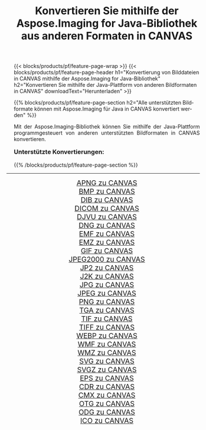 ﻿---
title: Konvertieren Sie mithilfe der Aspose.Imaging for Java-Bibliothek aus anderen Formaten in CANVAS 
weight: 3920
url: /de/java/conversion/to/canvas/ 
lang: de
langdirlevel: 2
locales: zh-hans,ja,it,ru,de,es,fr,nl,id,lt,pl,pt,vi,tr,ko,zh-hant,ar,hi,th,sv,cs,uk,he
description: Mit Aspose.Imaging können Sie mithilfe von Java aus anderen Formaten in CANVAS konvertieren
---

{{< blocks/products/pf/feature-page-wrap >}}
{{< blocks/products/pf/feature-page-header h1="Konvertierung von Bilddateien in CANVAS mithilfe der Aspose.Imaging for Java-Bibliothek" h2="Konvertieren Sie mithilfe der Java-Plattform von anderen Bildformaten in CANVAS" downloadText="Herunterladen" >}}


{{% blocks/products/pf/feature-page-section  h2="Alle unterstützten Bildformate können mit Aspose.Imaging für Java in CANVAS konvertiert werden" %}}
<p align=justify>Mit der Aspose.Imaging-Bibliothek können Sie mithilfe der Java-Plattform programmgesteuert von anderen unterstützten Bildformaten in CANVAS konvertieren.</p>
<h3 style="margin-top:16px;">
Unterstützte Konvertierungen:
</h3>
{{% /blocks/products/pf/feature-page-section %}}
<div class="container-fluid productfamilypage bg-gray">
    <div class="convertypes bg-gray agp-content section">
        <div class="container">
		<hr style="margin-left:-20px;"/>
		<div class="row other-converters" style="gap: 10px;font-size: 19px;text-align:center;">
		    <div class='col-md-3 other-converter remove-lp remove-rp'><a href="/imaging/de/java/conversion/apng-to-canvas/" style="padding:15px;">APNG zu CANVAS</a></div>
<div class='col-md-3 other-converter remove-lp remove-rp'><a href="/imaging/de/java/conversion/bmp-to-canvas/" style="padding:15px;">BMP zu CANVAS</a></div>
<div class='col-md-3 other-converter remove-lp remove-rp'><a href="/imaging/de/java/conversion/dib-to-canvas/" style="padding:15px;">DIB zu CANVAS</a></div>
<div class='col-md-3 other-converter remove-lp remove-rp'><a href="/imaging/de/java/conversion/dicom-to-canvas/" style="padding:15px;">DICOM zu CANVAS</a></div>
<div class='col-md-3 other-converter remove-lp remove-rp'><a href="/imaging/de/java/conversion/djvu-to-canvas/" style="padding:15px;">DJVU zu CANVAS</a></div>
<div class='col-md-3 other-converter remove-lp remove-rp'><a href="/imaging/de/java/conversion/dng-to-canvas/" style="padding:15px;">DNG zu CANVAS</a></div>
<div class='col-md-3 other-converter remove-lp remove-rp'><a href="/imaging/de/java/conversion/emf-to-canvas/" style="padding:15px;">EMF zu CANVAS</a></div>
<div class='col-md-3 other-converter remove-lp remove-rp'><a href="/imaging/de/java/conversion/emz-to-canvas/" style="padding:15px;">EMZ zu CANVAS</a></div>
<div class='col-md-3 other-converter remove-lp remove-rp'><a href="/imaging/de/java/conversion/gif-to-canvas/" style="padding:15px;">GIF zu CANVAS</a></div>
<div class='col-md-3 other-converter remove-lp remove-rp'><a href="/imaging/de/java/conversion/jpeg2000-to-canvas/" style="padding:15px;">JPEG2000 zu CANVAS</a></div>
<div class='col-md-3 other-converter remove-lp remove-rp'><a href="/imaging/de/java/conversion/jp2-to-canvas/" style="padding:15px;">JP2 zu CANVAS</a></div>
<div class='col-md-3 other-converter remove-lp remove-rp'><a href="/imaging/de/java/conversion/j2k-to-canvas/" style="padding:15px;">J2K zu CANVAS</a></div>
<div class='col-md-3 other-converter remove-lp remove-rp'><a href="/imaging/de/java/conversion/jpg-to-canvas/" style="padding:15px;">JPG zu CANVAS</a></div>
<div class='col-md-3 other-converter remove-lp remove-rp'><a href="/imaging/de/java/conversion/jpeg-to-canvas/" style="padding:15px;">JPEG zu CANVAS</a></div>
<div class='col-md-3 other-converter remove-lp remove-rp'><a href="/imaging/de/java/conversion/png-to-canvas/" style="padding:15px;">PNG zu CANVAS</a></div>
<div class='col-md-3 other-converter remove-lp remove-rp'><a href="/imaging/de/java/conversion/tga-to-canvas/" style="padding:15px;">TGA zu CANVAS</a></div>
<div class='col-md-3 other-converter remove-lp remove-rp'><a href="/imaging/de/java/conversion/tif-to-canvas/" style="padding:15px;">TIF zu CANVAS</a></div>
<div class='col-md-3 other-converter remove-lp remove-rp'><a href="/imaging/de/java/conversion/tiff-to-canvas/" style="padding:15px;">TIFF zu CANVAS</a></div>
<div class='col-md-3 other-converter remove-lp remove-rp'><a href="/imaging/de/java/conversion/webp-to-canvas/" style="padding:15px;">WEBP zu CANVAS</a></div>
<div class='col-md-3 other-converter remove-lp remove-rp'><a href="/imaging/de/java/conversion/wmf-to-canvas/" style="padding:15px;">WMF zu CANVAS</a></div>
<div class='col-md-3 other-converter remove-lp remove-rp'><a href="/imaging/de/java/conversion/wmz-to-canvas/" style="padding:15px;">WMZ zu CANVAS</a></div>
<div class='col-md-3 other-converter remove-lp remove-rp'><a href="/imaging/de/java/conversion/svg-to-canvas/" style="padding:15px;">SVG zu CANVAS</a></div>
<div class='col-md-3 other-converter remove-lp remove-rp'><a href="/imaging/de/java/conversion/svgz-to-canvas/" style="padding:15px;">SVGZ zu CANVAS</a></div>
<div class='col-md-3 other-converter remove-lp remove-rp'><a href="/imaging/de/java/conversion/eps-to-canvas/" style="padding:15px;">EPS zu CANVAS</a></div>
<div class='col-md-3 other-converter remove-lp remove-rp'><a href="/imaging/de/java/conversion/cdr-to-canvas/" style="padding:15px;">CDR zu CANVAS</a></div>
<div class='col-md-3 other-converter remove-lp remove-rp'><a href="/imaging/de/java/conversion/cmx-to-canvas/" style="padding:15px;">CMX zu CANVAS</a></div>
<div class='col-md-3 other-converter remove-lp remove-rp'><a href="/imaging/de/java/conversion/otg-to-canvas/" style="padding:15px;">OTG zu CANVAS</a></div>
<div class='col-md-3 other-converter remove-lp remove-rp'><a href="/imaging/de/java/conversion/odg-to-canvas/" style="padding:15px;">ODG zu CANVAS</a></div>
<div class='col-md-3 other-converter remove-lp remove-rp'><a href="/imaging/de/java/conversion/ico-to-canvas/" style="padding:15px;">ICO zu CANVAS</a></div>
                </div>
        </div>
    </div>
</div>
<br/>

